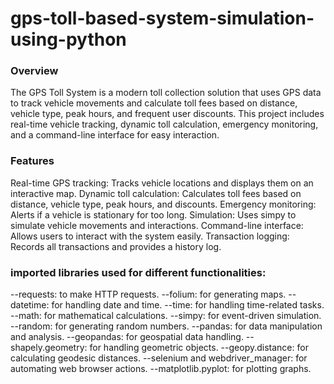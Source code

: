 # gps-toll-based-system-simulation-using-python
### Overview
The GPS Toll System is a modern toll collection solution that uses GPS data to track vehicle movements and calculate toll fees based on distance, vehicle type, peak hours, and frequent user discounts. This project includes real-time vehicle tracking, dynamic toll calculation, emergency monitoring, and a command-line interface for easy interaction.

### Features
Real-time GPS tracking: Tracks vehicle locations and displays them on an interactive map.
Dynamic toll calculation: Calculates toll fees based on distance, vehicle type, peak hours, and discounts.
Emergency monitoring: Alerts if a vehicle is stationary for too long.
Simulation: Uses simpy to simulate vehicle movements and interactions.
Command-line interface: Allows users to interact with the system easily.
Transaction logging: Records all transactions and provides a history log.
### imported libraries used for different functionalities:
--requests: to make HTTP requests.
--folium: for generating maps.
--datetime: for handling date and time.
--time: for handling time-related tasks.
--math: for mathematical calculations.
--simpy: for event-driven simulation.
--random: for generating random numbers.
--pandas: for data manipulation and analysis.
--geopandas: for geospatial data handling.
--shapely.geometry: for handling geometric objects.
--geopy.distance: for calculating geodesic distances.
--selenium and webdriver_manager: for automating web browser actions.
--matplotlib.pyplot: for plotting graphs.
